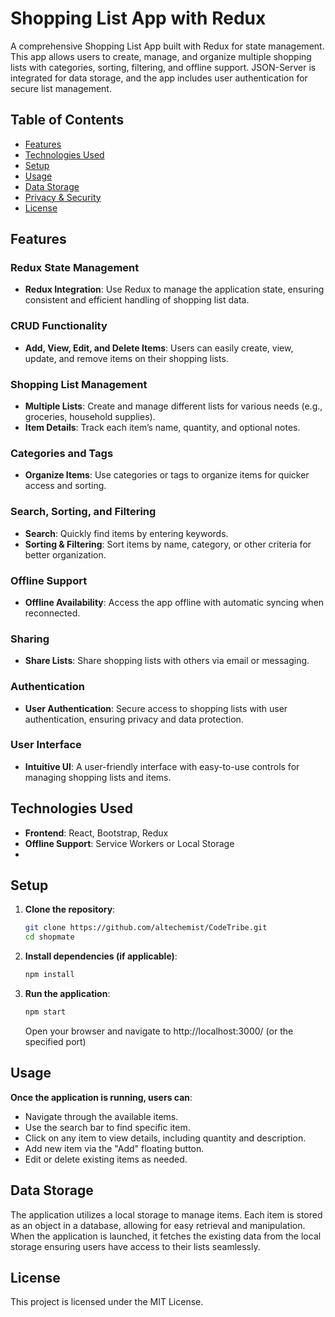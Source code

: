 # Shopping List App with Redux

A comprehensive Shopping List App built with Redux for state management. This app allows users to create, manage, and organize multiple shopping lists with categories, sorting, filtering, and offline support. JSON-Server is integrated for data storage, and the app includes user authentication for secure list management.

## Table of Contents

- [Features](#features)
- [Technologies Used](#technologies-used)
- [Setup](#setup)
- [Usage](#usage)
- [Data Storage](#data-storage)
- [Privacy & Security](#privacy--security)
- [License](#license)

## Features

### Redux State Management

- **Redux Integration**: Use Redux to manage the application state, ensuring consistent and efficient handling of shopping list data.

### CRUD Functionality

- **Add, View, Edit, and Delete Items**: Users can easily create, view, update, and remove items on their shopping lists.

### Shopping List Management

- **Multiple Lists**: Create and manage different lists for various needs (e.g., groceries, household supplies).
- **Item Details**: Track each item’s name, quantity, and optional notes.

### Categories and Tags

- **Organize Items**: Use categories or tags to organize items for quicker access and sorting.

### Search, Sorting, and Filtering

- **Search**: Quickly find items by entering keywords.
- **Sorting & Filtering**: Sort items by name, category, or other criteria for better organization.

### Offline Support

- **Offline Availability**: Access the app offline with automatic syncing when reconnected.

### Sharing

- **Share Lists**: Share shopping lists with others via email or messaging.

### Authentication

- **User Authentication**: Secure access to shopping lists with user authentication, ensuring privacy and data protection.

### User Interface

- **Intuitive UI**: A user-friendly interface with easy-to-use controls for managing shopping lists and items.

## Technologies Used

- **Frontend**: React, Bootstrap, Redux
- **Offline Support**: Service Workers or Local Storage
-

## Setup

1. **Clone the repository**:

   ```bash
   git clone https://github.com/altechemist/CodeTribe.git
   cd shopmate
   ```

2. **Install dependencies (if applicable)**:

   ```bash
   npm install
   ```

3. **Run the application**:

   ```bash
   npm start
   ```

   Open your browser and navigate to http://localhost:3000/ (or the specified port)

## Usage

**Once the application is running, users can**:

- Navigate through the available items.
- Use the search bar to find specific item.
- Click on any item to view details, including quantity and description.
- Add new item via the "Add" floating button.
- Edit or delete existing items as needed.

## Data Storage

The application utilizes a local storage to manage items. Each item is stored as an object in a database, allowing for easy retrieval and manipulation. When the application is launched, it fetches the existing data from the local storage ensuring users have access to their lists seamlessly.

## License

This project is licensed under the MIT License.
